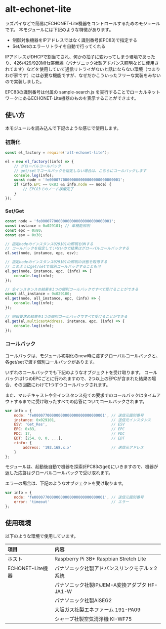 # alt-echonet-lite

ラズパイなどで簡易にECHONET-Lite機器をコントロールするためのモジュールです。
本モジュールには下記のような特徴があります。

* 制御対象機器をIPアドレスではなく識別番号(EPC83)で指定する
* Set/Getのエラーリトライを自動で行ってくれる

IPアドレスがDHCPで割当てされ、何かの拍子に変わってしまう環境であったり、426/429/920MHz帯無線（パナソニック社製アドバンス照明などに使用されてます）などを使用していて通信リトライがないと話にならない環境（つまりわが家です）には必要な機能ですが、なぜだかこういったフリーな実装をみないので実装しました。

EPC83の識別番号は付属の sample-search.js を実行することでローカルネットワークにあるECHONET-Lite機器のものを表示することができます。

## 使い方
本モジュールを読み込んで下記のような感じで使用します。

### 初期化
```JavaScript
const el_factory = require('alt-echonet-lite');

el = new el_factory((info) => {
    // グローバルコールバック
    // get/setでコールバックを指定しない場合は、こちらにコールバックします
    console.log(info);
    const node = 'fe00007700000000000000000000000001';
    if (info.EPC == 0x83 && info.node == node) {
        // EPC83でのノード検索完了
    }
});
```

### Set/Get
```JavaScript
const node = 'fe00007700000000000000000000000001';
const instance = 0x029101; // 単機能照明
const epc = 0x80;
const esv = 0x30;

// 指定nodeのインスタンス029101の照明をONする
// コールバックを指定していないので結果はグローバルコールバックする
el.set(node, instance, epc, esv);

// 指定nodeのインスタンス029101の照明の状態を取得する
// このようにget/setで個別コールバックすることも可
el.get(node, instance, epc, (info) => {
    console.log(info);
});

// 全インスタンスの結果を1つの個別コールバックですべて受けることができる
const all_instance = 0x029100;
el.get(node, all_instance, epc, (info) => {
    console.log(info);
});

// 同報要求の結果を1つの個別コールバックですべて受けることができる
el.get(el.multicastAddress, instance, epc, (info) => {
    console.log(info);
});
```

### コールバック
コールバックは、モジュール初期化のnew時に渡すグローバルコールバックと、各get/setで渡す個別コールバックがあります。

いずれのコールバックでも下記のようなオブジェクトを受け取ります。
コールバックは1つのEPCごとに行われますので、2つ以上のEPCが含まれた結果の場合、その回数にわけて1つずつコールバックされます。

また、マルチキャストや全インスタンス宛ての要求でのコールバックはタイムアウトするまでに受け取ったすべての応答についてコールバックされます。

```JavaScript
var info = {
    node: 'fe00007700000000000000000000000001', // 送信元識別番号
    instance: 0x029101,                         // 送信元インスタンス
    ESV: 'Get_Res',                             // ESV
    EPC: 0x83,                                  // EPC
    PDC: 17,                                    // PDC
    EDT: [254, 0, 0, ...],                      // EDT
    rinfo: {
        address: '192.168.x.x'                  // 送信元アドレス
    }
};
```
モジュールは、起動後自動で機器を探索(EPC83のget)にいきますので、機器が返した応答はグローバルコールバックで受け取れます。

エラーの場合は、下記のようなオブジェクトを受け取ります。
```JavaScript
var info = {
    node: 'fe00007700000000000000000000000001', // 送信元識別番号
    error: 'timeout'                            // エラー
};
```

## 使用環境
以下のような環境で使用しています。

|項目|内容|
|:----|:--------------------------------------|
|ホスト|Raspberry Pi 3B+ Raspbian Stretch Lite|
|ECHONET-Lite機器|パナソニック社製アドバンスリンクモデル x 2系統|
||パナソニック社製IP/JEM-A変換アダプタ HF-JA1-W|
||パナソニック社製AiSEG2|
||大阪ガス社製エネファーム 191-PA09|
||シャープ社製空気清浄機 KI-WF75|
